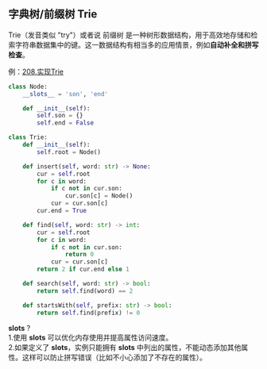 ## 字典树/前缀树 Trie  
Trie（发音类似 "try"）或者说 前缀树 是一种树形数据结构，用于高效地存储和检索字符串数据集中的键。这一数据结构有相当多的应用情景，例如**自动补全和拼写检查**。  

例：[208.实现Trie](https://leetcode.cn/problems/implement-trie-prefix-tree/description/)    
```python
class Node:
    __slots__ = 'son', 'end'

    def __init__(self):
        self.son = {}
        self.end = False

class Trie:
    def __init__(self):
        self.root = Node()

    def insert(self, word: str) -> None:
        cur = self.root
        for c in word:
            if c not in cur.son:
                cur.son[c] = Node()
            cur = cur.son[c]
        cur.end = True

    def find(self, word: str) -> int:
        cur = self.root
        for c in word:
            if c not in cur.son:
                return 0
            cur = cur.son[c]
        return 2 if cur.end else 1

    def search(self, word: str) -> bool:
        return self.find(word) == 2

    def startsWith(self, prefix: str) -> bool:
        return self.find(prefix) != 0
```
__slots__ ?  
1.使用 __slots__ 可以优化内存使用并提高属性访问速度。  
2.如果定义了 __slots__，实例只能拥有 __slots__ 中列出的属性，不能动态添加其他属性。这样可以防止拼写错误（比如不小心添加了不存在的属性）。